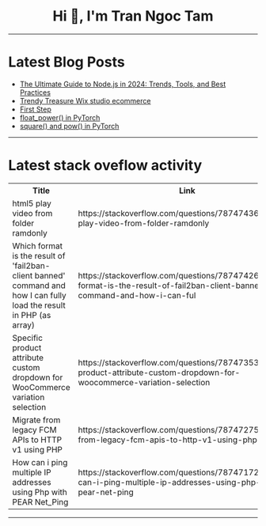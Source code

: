 <h1 align="center">Hi 👋, I'm Tran Ngoc Tam</h1>

---

# Latest Blog Posts 
<!-- BLOG-POST-LIST:START -->
- [The Ultimate Guide to Node.js in 2024: Trends, Tools, and Best Practices](https://dev.to/matin_mollapur/the-ultimate-guide-to-nodejs-in-2024-trends-tools-and-best-practices-279n)
- [Trendy Treasure Wix studio ecommerce](https://dev.to/chintanonweb/trendy-treasure-wix-studio-ecommerce-28gh)
- [First Step](https://dev.to/iarc13/first-step-ggb)
- [float_power&lpar;&rpar; in PyTorch](https://dev.to/hyperkai/floatpower-in-pytorch-3696)
- [square&lpar;&rpar; and pow&lpar;&rpar; in PyTorch](https://dev.to/hyperkai/square-and-pow-in-pytorch-541m)
<!-- BLOG-POST-LIST:END -->

---

# Latest stack oveflow activity
<table>
  <tr><th>Title</th><th>Link</th></tr>
  <!-- STACKOVERFLOW:START --><tr><td>html5 play video from folder ramdonly</td><td>https://stackoverflow.com/questions/78747436/html5-play-video-from-folder-ramdonly</td></tr><tr><td>Which format is the result of &#39;fail2ban-client banned&#39; command and how I can fully load the result in PHP &lpar;as array&rpar;</td><td>https://stackoverflow.com/questions/78747426/which-format-is-the-result-of-fail2ban-client-banned-command-and-how-i-can-ful</td></tr><tr><td>Specific product attribute custom dropdown for WooCommerce variation selection</td><td>https://stackoverflow.com/questions/78747353/specific-product-attribute-custom-dropdown-for-woocommerce-variation-selection</td></tr><tr><td>Migrate from legacy FCM APIs to HTTP v1 using PHP</td><td>https://stackoverflow.com/questions/78747275/migrate-from-legacy-fcm-apis-to-http-v1-using-php</td></tr><tr><td>How can i ping multiple IP addresses using Php with PEAR Net_Ping</td><td>https://stackoverflow.com/questions/78747172/how-can-i-ping-multiple-ip-addresses-using-php-with-pear-net-ping</td></tr><!-- STACKOVERFLOW:END -->
</table>

---


